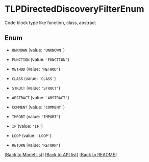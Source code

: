 # TLPDirectedDiscoveryFilterEnum

Code block type like function, class, abstract

## Enum

* `UNKNOWN` (value: `'UNKNOWN'`)

* `FUNCTION` (value: `'FUNCTION'`)

* `METHOD` (value: `'METHOD'`)

* `CLASS` (value: `'CLASS'`)

* `STRUCT` (value: `'STRUCT'`)

* `ABSTRACT` (value: `'ABSTRACT'`)

* `COMMENT` (value: `'COMMENT'`)

* `IMPORT` (value: `'IMPORT'`)

* `IF` (value: `'IF'`)

* `LOOP` (value: `'LOOP'`)

* `RETURN` (value: `'RETURN'`)

[[Back to Model list]](../README.md#documentation-for-models) [[Back to API list]](../README.md#documentation-for-api-endpoints) [[Back to README]](../README.md)


